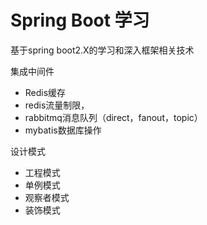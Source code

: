 # Spring Boot 学习
基于spring boot2.X的学习和深入框架相关技术

集成中间件
- Redis缓存
- redis流量制限，
- rabbitmq消息队列（direct，fanout，topic）
- mybatis数据库操作

设计模式
- 工程模式
- 单例模式
- 观察者模式
- 装饰模式
